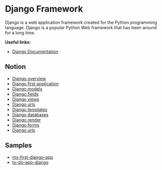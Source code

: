 # Django Framework

Django is a web application framework created for the Python programming language. Django is a popular Python Web framework that has been around for a long time.

**Useful links:**

- [Django Documentation](https://docs.djangoproject.com/en/4.0/)

## Notion

- [Django overview](notion/20220523101527_django-overview.md)
- [Django first application](notion/20220525111824_first-custom-app.md)
- [Django models](notion/20220526095219_django-models.md)
- [Django fields](notion/20220526094735_django-fields.md)
- [Django views](notion/20220602100403_django-views.md)
- [Django urls](notion/20220609094913_django-urls.md)
- [Django templates](notion/20220609101616_django-templates.md)
- [Django databases](notion/20220616103016_django-db.md)
- [Django render](notion/20220616103301_django-render.md)
- [Django forms](notion/20220618170815_django-forms.md)
- [Django urls](notion/20220621101912_django-urls.md)

## Samples

- [my-first-django-app](../samples/my-first-django-app/)
- [to-do-app-django](../samples/to-do-app-django)
